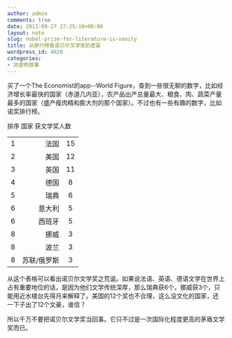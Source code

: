 ```yaml
---
author: admin
comments: true
date: 2011-09-27 17:25:19+00:00
layout: note
slug: nobel-prize-for-literature-is-vanity
title: 从排行榜看诺贝尔文学奖的虚妄
wordpress_id: 4820
categories:
- 非虚构叙事
---
```


买了一个The Economist的app--World Figure，查到一些很无聊的数字，比如经济增长率最快的国家（赤道几内亚），农产品出产总量最大、粮食、肉、蔬菜产量最多的国家（盛产瘦肉精和膨大剂的那个国家）。不过也有一些有趣的数字，比如诺奖排行榜。



<table >

<tr >
  排序
  国家
  获文学奖人数
</tr>

<tbody >
<tr >
  
<td align="left" >1
</td>
  
<td align="right" >法国
</td>
  
<td align="center" >15
</td>
</tr>
<tr >
  
<td align="left" >2
</td>
  
<td align="right" >美国
</td>
  
<td align="center" >12
</td>
</tr>
<tr >
  
<td align="left" >3
</td>
  
<td align="right" >英国
</td>
  
<td align="center" >11
</td>
</tr>
<tr >
  
<td align="left" >4
</td>
  
<td align="right" >德国
</td>
  
<td align="center" >8
</td>
</tr>
<tr >
  
<td align="left" >5
</td>
  
<td align="right" >瑞典
</td>
  
<td align="center" >6
</td>
</tr>
<tr >
  
<td align="left" >6
</td>
  
<td align="right" >意大利
</td>
  
<td align="center" >5
</td>
</tr>
<tr >
  
<td align="left" >6
</td>
  
<td align="right" >西班牙
</td>
  
<td align="center" >5
</td>
</tr>
<tr >
  
<td align="left" >8
</td>
  
<td align="right" >挪威
</td>
  
<td align="center" >3
</td>
</tr>
<tr >
  
<td align="left" >8
</td>
  
<td align="right" >波兰
</td>
  
<td align="center" >3
</td>
</tr>
<tr >
  
<td align="left" >8
</td>
  
<td align="right" >苏联/俄罗斯
</td>
  
<td align="center" >3
</td>
</tr>
</tbody>
</table>



从这个表格可以看出诺贝尔文学奖之荒诞。如果说法语、英语、德语文学在世界上占有重要地位的话，是因为他们文学传统深厚，那么瑞典获6个，挪威获3个，只能用近水楼台先得月来解释了。美国的12个奖也不合理，这么没文化的国家，还一下子出了12个文豪，谁信？





所以千万不要把诺贝尔文学奖当回事。它只不过是一次国际化程度更高的茅盾文学奖而已。



